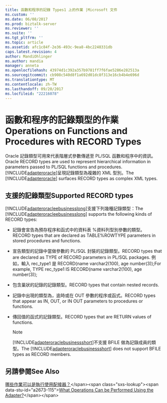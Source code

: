 ```yaml
---
title: 函數和程序的記錄 Types1 上的作業 |Microsoft 文件
ms.custom: ''
ms.date: 06/08/2017
ms.prod: biztalk-server
ms.reviewer: ''
ms.suite: ''
ms.tgt_pltfrm: ''
ms.topic: article
ms.assetid: afc1c84f-2e36-493c-9ea8-4bc2248331db
caps.latest.revision: 4
author: MandiOhlinger
ms.author: mandia
manager: anneta
ms.openlocfilehash: 43974d1c392a357b9781ff7f6fae5286e282513a
ms.sourcegitcommit: cb908c540d8f1a692d01dc8f313e16cb4b4e696d
ms.translationtype: MT
ms.contentlocale: zh-TW
ms.lasthandoff: 09/20/2017
ms.locfileid: "22216078"
---
```

# <a name="operations-on-functions-and-procedures-with-record-types"></a><span data-ttu-id="a2673-102">函數和程序的記錄類型的作業</span><span class="sxs-lookup"><span data-stu-id="a2673-102">Operations on Functions and Procedures with RECORD Types</span></span>
<span data-ttu-id="a2673-103">Oracle 記錄類型可用來代表階層式參數傳遞至 PL/SQL 函數和程序中的資訊。</span><span class="sxs-lookup"><span data-stu-id="a2673-103">Oracle RECORD types are used to represent hierarchical information in parameters passed to PL/SQL functions and procedures.</span></span> <span data-ttu-id="a2673-104">[!INCLUDE[adapteroracle](../../includes/adapteroracle-md.md)]呈現記錄類型為複雜的 XML 型別。</span><span class="sxs-lookup"><span data-stu-id="a2673-104">The [!INCLUDE[adapteroracle](../../includes/adapteroracle-md.md)] surfaces RECORD types as complex XML types.</span></span> 

## <a name="supported-record-types"></a><span data-ttu-id="a2673-105">支援的記錄類型</span><span class="sxs-lookup"><span data-stu-id="a2673-105">Supported RECORD types</span></span>
<span data-ttu-id="a2673-106">[!INCLUDE[adapteroracleebusinesslong](../../includes/adapteroracleebusinesslong-md.md)]支援下列幾種記錄類型：</span><span class="sxs-lookup"><span data-stu-id="a2673-106">The [!INCLUDE[adapteroracleebusinesslong](../../includes/adapteroracleebusinesslong-md.md)] supports the following kinds of RECORD types:</span></span>  
  
-   <span data-ttu-id="a2673-107">記錄會宣告為預存程序和函式中的資料表 %資料列型別參數的類型。</span><span class="sxs-lookup"><span data-stu-id="a2673-107">RECORD types that are declared as TABLE%ROWTYPE parameters in stored procedures and functions.</span></span>  
  
-   <span data-ttu-id="a2673-108">宣告類型的記錄中當做參數的 PL/SQL 封裝的記錄類型。</span><span class="sxs-lookup"><span data-stu-id="a2673-108">RECORD types that are declared as TYPE of RECORD parameters in PL/SQL packages.</span></span> <span data-ttu-id="a2673-109">例如，輸入 rec_type1 是 RECORD(name varchar2(100), age number(3));</span><span class="sxs-lookup"><span data-stu-id="a2673-109">For example, TYPE rec_type1 IS RECORD(name varchar2(100), age number(3));</span></span>  
  
-   <span data-ttu-id="a2673-110">包含巢狀的記錄的記錄類型。</span><span class="sxs-lookup"><span data-stu-id="a2673-110">RECORD types that contain nested records.</span></span>  
  
-   <span data-ttu-id="a2673-111">記錄中出現的類型為，逾時或在 OUT 參數的程序或函式。</span><span class="sxs-lookup"><span data-stu-id="a2673-111">RECORD types that appear as IN, OUT, or IN OUT parameters to procedures or functions.</span></span>  
  
-   <span data-ttu-id="a2673-112">傳回值的函式的記錄類型。</span><span class="sxs-lookup"><span data-stu-id="a2673-112">RECORD types that are RETURN values of functions.</span></span>  
  
    > [!NOTE]
    >  <span data-ttu-id="a2673-113">[!INCLUDE[adapteroraclebusinessshort](../../includes/adapteroraclebusinessshort-md.md)]不支援 BFILE 做為記錄成員的類型。</span><span class="sxs-lookup"><span data-stu-id="a2673-113">The [!INCLUDE[adapteroraclebusinessshort](../../includes/adapteroraclebusinessshort-md.md)] does not support BFILE types as RECORD members.</span></span>  
  
## <a name="see-also"></a><span data-ttu-id="a2673-114">另請參閱</span><span class="sxs-lookup"><span data-stu-id="a2673-114">See Also</span></span>  
 <span data-ttu-id="a2673-115">[哪些作業可以是執行使用配接器？](https://msdn.microsoft.com/library/cc185219(v=bts.10).aspx)</span><span class="sxs-lookup"><span data-stu-id="a2673-115">[What Operations Can be Performed Using the Adapter?](https://msdn.microsoft.com/library/cc185219(v=bts.10).aspx)</span></span>